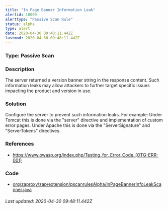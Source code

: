 ```yaml
---
title: "In Page Banner Information Leak"
alertid: 10009
alerttype: "Passive Scan Rule"
status: alpha
type: alert
date: 2020-04-30 09:48:11.442Z
lastmod: 2020-04-30 09:48:11.442Z
---
```

### Type: Passive Scan

### Description
The server returned a version banner string in the response content. Such information leaks may allow attackers to further target specific issues impacting the product and version in use.

### Solution

Configure the server to prevent such information leaks. For example:
Under Tomcat this is done via the "server" directive and implementation of custom error pages.
Under Apache this is done via the "ServerSignature" and "ServerTokens" directives.

### References

* https://www.owasp.org/index.php/Testing_for_Error_Code_(OTG-ERR-001)

### Code

 * [org/zaproxy/zap/extension/pscanrulesAlpha/InPageBannerInfoLeakScanner.java](https://github.com/zaproxy/zap-extensions/blob/master/addOns/pscanrulesAlpha/src/main/java/org/zaproxy/zap/extension/pscanrulesAlpha/InPageBannerInfoLeakScanner.java)

###### Last updated: 2020-04-30 09:48:11.442Z
